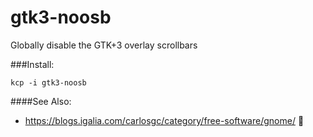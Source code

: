 # gtk3-noosb

Globally disable the GTK+3 overlay scrollbars

###Install: 

    kcp -i gtk3-noosb

####See Also:
* https://blogs.igalia.com/carlosgc/category/free-software/gnome/

